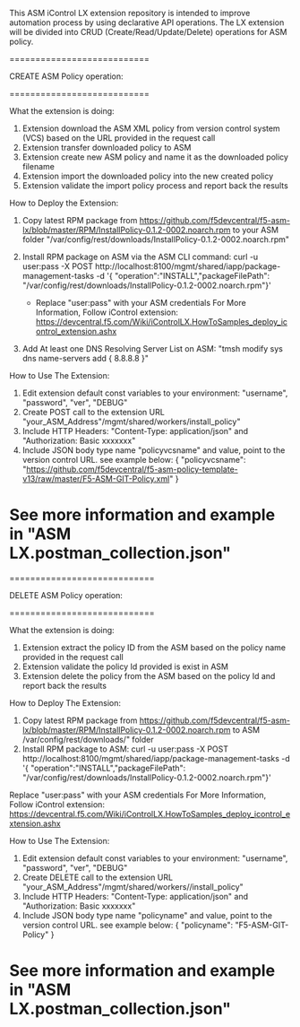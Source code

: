 This ASM iControl LX extension repository is intended to improve automation process by using declarative API operations.
The LX extension will be divided into CRUD (Create/Read/Update/Delete) operations for ASM policy.



===========================

CREATE ASM Policy operation:

===========================

What the extension is doing:
1. Extension download the ASM XML policy from version control system (VCS) based on the URL provided in the request call
2. Extension transfer downloaded policy to ASM
3. Extension create new ASM policy and name it as the downloaded policy filename
4. Extension import the downloaded policy into the new created policy
5. Extension validate the import policy process and report back the results

How to Deploy the Extension:
1. Copy latest RPM package from https://github.com/f5devcentral/f5-asm-lx/blob/master/RPM/InstallPolicy-0.1.2-0002.noarch.rpm to your ASM folder "/var/config/rest/downloads/InstallPolicy-0.1.2-0002.noarch.rpm" 
2. Install RPM package on ASM via the ASM CLI command: 
curl -u user:pass -X POST http://localhost:8100/mgmt/shared/iapp/package-management-tasks -d '{ "operation":"INSTALL","packageFilePath": "/var/config/rest/downloads/InstallPolicy-0.1.2-0002.noarch.rpm"}'

    - Replace "user:pass" with your ASM credentials
      For More Information, Follow iControl extension:                      https://devcentral.f5.com/Wiki/iControlLX.HowToSamples_deploy_icontrol_extension.ashx

3. Add At least one DNS Resolving Server List on ASM: "tmsh modify sys dns name-servers add { 8.8.8.8 }"


How to Use The Extension:
1. Edit extension default const variables to your environment: "username", "password", "ver", "DEBUG"
2. Create POST call to the extension URL "your_ASM_Address"/mgmt/shared/workers/install_policy"
3. Include HTTP Headers: "Content-Type: application/json" and "Authorization: Basic xxxxxxx"
4. Include JSON body type name "policyvcsname" and value, point to the version control URL. see example below:
{ "policyvcsname": "https://github.com/f5devcentral/f5-asm-policy-template-v13/raw/master/F5-ASM-GIT-Policy.xml" }

See more information and example in "ASM LX.postman_collection.json"
=======================================================================================================================================================


============================

DELETE ASM Policy operation:

============================

What the extension is doing:
1. Extension extract the policy ID from the ASM based on the policy name provided in the request call
2. Extension validate the policy Id provided is exist in ASM
3. Extension delete the policy from the ASM based on the policy Id and report back the results

How to Deploy The Extension:
1. Copy latest RPM package from https://github.com/f5devcentral/f5-asm-lx/blob/master/RPM/InstallPolicy-0.1.2-0002.noarch.rpm to ASM /var/config/rest/downloads/" folder
2. Install RPM package to ASM: curl -u user:pass -X POST http://localhost:8100/mgmt/shared/iapp/package-management-tasks -d '{ "operation":"INSTALL","packageFilePath": "/var/config/rest/downloads/InstallPolicy-0.1.2-0002.noarch.rpm"}'

Replace "user:pass" with your ASM credentials
For More Information, Follow iControl extension: https://devcentral.f5.com/Wiki/iControlLX.HowToSamples_deploy_icontrol_extension.ashx

How to Use The Extension:
1. Edit extension default const variables to your environment: "username", "password", "ver", "DEBUG"
2. Create DELETE call to the extension URL "your_ASM_Address"/mgmt/shared/workers//install_policy"
3. Include HTTP Headers: "Content-Type: application/json" and "Authorization: Basic xxxxxxx"
4. Include JSON body type name "policyname" and value, point to the version control URL. see example below:
{ "policyname": "F5-ASM-GIT-Policy" }

See more information and example in "ASM LX.postman_collection.json"
=========================================================================================================================================================
